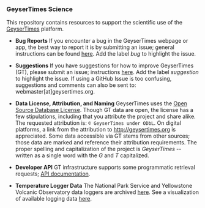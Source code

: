 ### GeyserTimes Science
This repository contains resources to support the scientific use of the [GeyserTimes](http://geysertimes.org) platform. 

* **Bug Reports**
If you encounter a bug in the GeyserTimes webpage or app, the best way to report it is by submitting an issue; general instructions can be found [here](https://help.github.com/articles/creating-an-issue/). Add the label *bug* to highlight the issue.

* **Suggestions**
If you have suggestions for how to improve GeyserTimes (GT), please submit an issue; instructions  [here](https://help.github.com/articles/creating-an-issue/). Add the label *suggestion* to highlight the issue. If using a GitHub Issue is too confusing, suggestions and comments can also be sent to: webmaster[at]geysertimes.org.

* **Data License, Attribution, and Naming** GeyserTimes uses the [Open Source Database License](http://opendatacommons.org/licenses/odbl/summary/). Though GT data are open, the license has a few stipulations, including that you attribute the project and share alike. The requested attribution is: `© GeyserTimes under ODbL`. On digital platforms, a link from the attribution to http://geysertimes.org is appreciated. Some data accessible via GT stems from other sources; those data are marked and reference their attribution requirements. The proper spelling and capitalization of the project is *GeyserTimes* -- written as a single word with the *G* and *T* capitalized.

* **Developer API** GT infrastructure supports some programmatic retrieval requests; [API documentation](http://geysertimes.org/api/v4/docs/index.php).  

* **Temperature Logger Data** The National Park Service and Yellowstone Volcanic Observatory data loggers are archived [here](http://geysertimes.org/datalogger/index.php). See a visualization of available logging data [here](http://geysertimes.org/datalogger/analysis/punchcard/punchcard.php).
